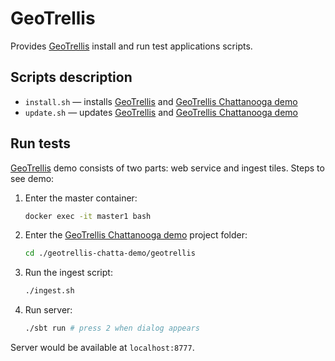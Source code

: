 # GeoTrellis

Provides [GeoTrellis](https://github.com/geotrellis/geotrellis) install and run test applications scripts.

## Scripts description

* `install.sh` — installs [GeoTrellis](https://github.com/geotrellis/geotrellis) and [GeoTrellis Chattanooga demo](https://github.com/pomadchin/geotrellis-chatta-demo)
* `update.sh` — updates [GeoTrellis](https://github.com/geotrellis/geotrellis) and [GeoTrellis Chattanooga demo](https://github.com/pomadchin/geotrellis-chatta-demo)

## Run tests

[GeoTrellis](https://github.com/geotrellis/geotrellis) demo consists of two parts: web service and ingest tiles. Steps to see demo:

1. Enter the master container: 
    ```bash
    docker exec -it master1 bash
    ```

2. Enter the [GeoTrellis Chattanooga demo](https://github.com/pomadchin/geotrellis-chatta-demo) project folder:
    ```bash
    cd ./geotrellis-chatta-demo/geotrellis
    ```

3. Run the ingest script:
    ```bash
    ./ingest.sh
    ```

4. Run server: 
    ```bash
    ./sbt run # press 2 when dialog appears
    ```

Server would be available at `localhost:8777`.